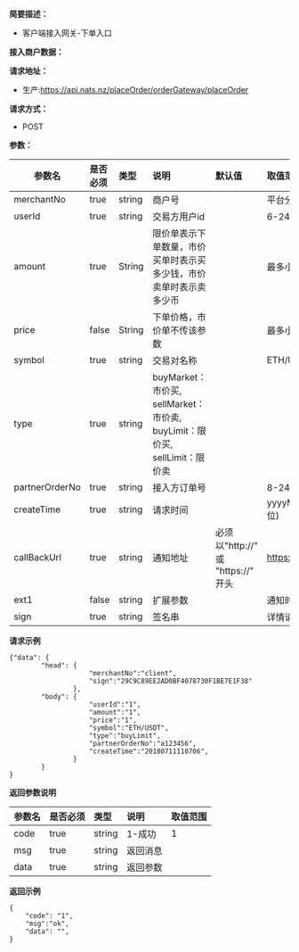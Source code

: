 **简要描述：**

- 客户端接入网关-下单入口

**接入商户数据：**


**请求地址：**
- 生产:https://api.nats.nz/placeOrder/orderGateway/placeOrder

**请求方式：**
- POST

**参数：**


|参数名|是否必须|类型|说明|默认值|取值范围|
|--------|:----|:--------|:---------|:------|:------|
|merchantNo |true  |string |商户号   | | 平台分配|
|userId |true  |string | 交易方用户id   | | 6-24位|
|amount |true  |String | 限价单表示下单数量，市价买单时表示买多少钱，市价卖单时表示卖多少币   | |最多小数点后面8位 |
|price |false  |String |下单价格，市价单不传该参数   | |最多小数点后面8位 |
|symbol |true  |string | 交易对名称   | | ETH/USDT|
|type |true  |string | buyMarket：市价买, sellMarket：市价卖, buyLimit：限价买, sellLimit：限价卖    | | |
|partnerOrderNo |true  |string | 接入方订单号   | |8-24位 |
|createTime |true  |string | 请求时间   | |yyyyMMddHHmmss(14位) |
|callBackUrl |true  |string | 通知地址   |必须以"http://"  或 "https://" 开头| https://www.baidu.com|
|ext1 |false  |string | 扩展参数   | | 通知时原样返回|
|sign |true  |string | 签名串   | |详情请看加解密说明 | |

 **请求示例**
```
{"data": {
		"head": {
					"merchantNo":"client",
					"sign":"29C9C89EE2AD0BF4078730F1BE7E1F38"
				},
		"body": {
					"userId":"1",
					"amount":"1",
					"price":"1",
					"symbol":"ETH/USDT",
					"type":"buyLimit",
					"partnerOrderNo":"a123456",
					"createTime":"20180711110706",
		 		}
		}
}

```

 **返回参数说明** 

|参数名|是否必须|类型|说明|取值范围|
|--------|:----|:--------|:---------|:------|
|code  |true| string  | 1-成功 | 1|
|msg |true   |string |返回消息| |
|data |true   |string |返回参数| |

 **返回示例**
```
{
	"code": "1",
	"msg":"ok",
	"data": "",
}
```
